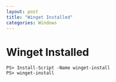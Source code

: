 ```yaml
---
layout: post
title: "Winget Installed"
categories: Windows
---
```


# Winget Installed

```
PS> Install-Script -Name winget-install
PS> winget-install
```
